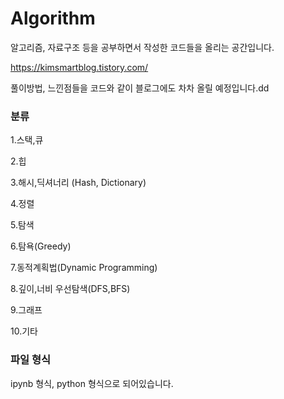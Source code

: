 # Algorithm

알고리즘, 자료구조 등을 공부하면서 작성한 코드들을 올리는 공간입니다.

https://kimsmartblog.tistory.com/

풀이방법, 느낀점들을 코드와 같이 블로그에도 차차 올릴 예정입니다.dd


### 분류

1.스택,큐

2.힙

3.해시,딕셔너리 (Hash, Dictionary)

4.정렬

5.탐색

6.탐욕(Greedy)

7.동적계획법(Dynamic Programming)

8.깊이,너비 우선탐색(DFS,BFS)

9.그래프

10.기타

### 파일 형식

ipynb 형식, python 형식으로 되어있습니다.
